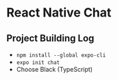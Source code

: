 # React Native Chat

## Project Building Log

- `npm install --global expo-cli`
- `expo init chat`
- Choose Black (TypeScript)
